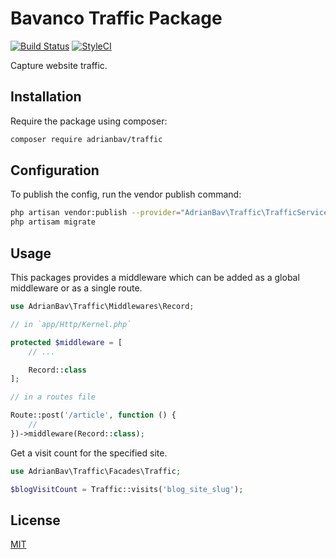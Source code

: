 # Bavanco Traffic Package
[![Build Status](https://travis-ci.com/AdrianBav/traffic.svg?branch=master)](https://travis-ci.com/AdrianBav/traffic)
[![StyleCI](https://github.styleci.io/repos/185431894/shield?branch=master)](https://github.styleci.io/repos/185431894)

Capture website traffic.

## Installation

Require the package using composer:

```bash
composer require adrianbav/traffic
```

## Configuration

To publish the config, run the vendor publish command:

```bash
php artisan vendor:publish --provider="AdrianBav\Traffic\TrafficServiceProvider"
php artisam migrate
```

## Usage

This packages provides a middleware which can be added as a global middleware or as a single route.

```php
use AdrianBav\Traffic\Middlewares\Record;

// in `app/Http/Kernel.php`

protected $middleware = [
    // ...

    Record::class
];
```

```php
// in a routes file

Route::post('/article', function () {
    //
})->middleware(Record::class);
```

Get a visit count for the specified site.

```php
use AdrianBav\Traffic\Facades\Traffic;

$blogVisitCount = Traffic::visits('blog_site_slug');
```

## License
[MIT](./LICENSE.md)

